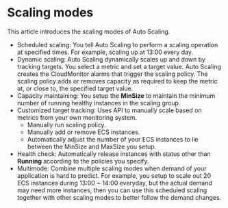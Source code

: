 # Scaling modes

This article introduces the scaling modes of Auto Scaling.

-   Scheduled scaling: You tell Auto Scaling to perform a scaling operation at specified times. For example, scaling up at 13:00 every day.
-   Dynamic scaling: Auto Scaling dynamically scales up and down by tracking targets. You select a metric and set a target value. Auto Scaling creates the CloudMonitor alarms that trigger the scaling policy. The scaling policy adds or removes capacity as required to keep the metric at, or close to, the specified target value.
-   Capacity maintaining: You setup the **MinSize** to maintain the minimum number of running healthy instances in the scaling group.
-   Customized target tracking: Uses API to manually scale based on metrics from your own monitoring system.
    -   Manually run scaling policy.
    -   Manually add or remove ECS instances.
    -   Automatically adjust the number of your ECS instances to lie between the MinSize and MaxSize you setup.
-   Health check: Automatically release instances with status other than **Running** according to the policies you specify.
-   Multimode: Combine multiple scaling modes when demand of your application is hard to predict. For example, you setup to scale out 20 ECS instances during 13:00 ~ 14:00 everyday, but the actual demand may need more instances, then you can use this scheduled scaling together with other scaling modes to better follow the demand changes.


